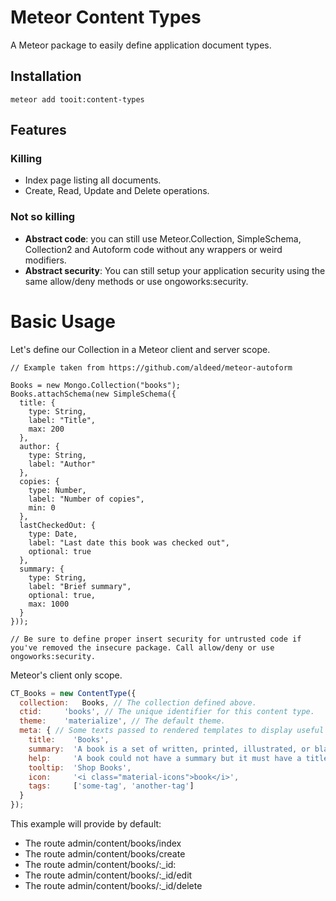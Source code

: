 # Meteor Content Types

A Meteor package to easily define application document types.

## Installation

```
meteor add tooit:content-types
```

## Features

### Killing

* Index page listing all documents.
* Create, Read, Update and Delete operations.

### Not so killing

* **Abstract code**: you can still use Meteor.Collection, SimpleSchema, Collection2 and Autoform code without any wrappers or weird modifiers.
* **Abstract security**: You can still setup your application security using the same allow/deny methods or use ongoworks:security.

# Basic Usage

Let's define our Collection in a Meteor client and server scope.

```
// Example taken from https://github.com/aldeed/meteor-autoform

Books = new Mongo.Collection("books");
Books.attachSchema(new SimpleSchema({
  title: {
    type: String,
    label: "Title",
    max: 200
  },
  author: {
    type: String,
    label: "Author"
  },
  copies: {
    type: Number,
    label: "Number of copies",
    min: 0
  },
  lastCheckedOut: {
    type: Date,
    label: "Last date this book was checked out",
    optional: true
  },
  summary: {
    type: String,
    label: "Brief summary",
    optional: true,
    max: 1000
  }
}));

// Be sure to define proper insert security for untrusted code if you've removed the insecure package. Call allow/deny or use ongoworks:security.

```

Meteor's client only scope.

```javascript
CT_Books = new ContentType({
  collection:   Books, // The collection defined above.
  ctid:     'books', // The unique identifier for this content type.
  theme:    'materialize', // The default theme.
  meta: { // Some texts passed to rendered templates to display useful information.
    title:    'Books',
    summary:  'A book is a set of written, printed, illustrated, or blank sheets, made of ink, paper, parchment, or other materials, fastened together to hinge at one side. See https://en.wikipedia.org/wiki/Book',
    help:     'A book could not have a summary but it must have a title.',
    tooltip:  'Shop Books',
    icon:     '<i class="material-icons">book</i>',
    tags:     ['some-tag', 'another-tag']
  }
});
```

This example will provide by default:

- The route admin/content/books/index
- The route admin/content/books/create
- The route admin/content/books/:_id:
- The route admin/content/books/:_id/edit
- The route admin/content/books/:_id/delete
